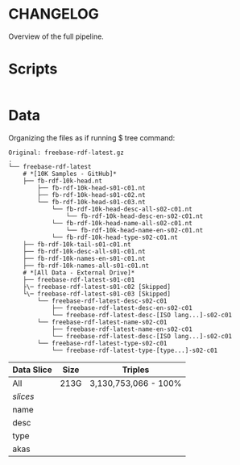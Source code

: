 # CHANGELOG
Overview of the full pipeline.

# Scripts

```
```

# Data

Organizing the files as if running $ tree command:
```
Original: freebase-rdf-latest.gz
.
└── freebase-rdf-latest
    # *[10K Samples - GitHub]*
    ├── fb-rdf-10k-head.nt
        ├── fb-rdf-10k-head-s01-c01.nt
        ├── fb-rdf-10k-head-s01-c02.nt
        └── fb-rdf-10k-head-s01-c03.nt
            └── fb-rdf-10k-head-desc-all-s02-c01.nt
                └── fb-rdf-10k-head-desc-en-s02-c01.nt
            └── fb-rdf-10k-head-name-all-s02-c01.nt
                └── fb-rdf-10k-head-name-en-s02-c01.nt
            └── fb-rdf-10k-head-type-s02-c01.nt
    ├── fb-rdf-10k-tail-s01-c01.nt
    ├── fb-rdf-10k-desc-all-s01-c01.nt
    ├── fb-rdf-10k-names-en-s01-c01.nt
    ├── fb-rdf-10k-names-all-s01-c01.nt
    # *[All Data - External Drive]*
    ├── freebase-rdf-latest-s01-c01
    ├\─ freebase-rdf-latest-s01-c02 [Skipped]
    └\─ freebase-rdf-latest-s01-c03 [Skipped]
        └── freebase-rdf-latest-desc-s02-c01
            ├── freebase-rdf-latest-desc-en-s02-c01
            └── freebase-rdf-latest-desc-[ISO lang...]-s02-c01
        └── freebase-rdf-latest-name-s02-c01
            ├── freebase-rdf-latest-name-en-s02-c01
            └── freebase-rdf-latest-desc-[ISO lang...]-s02-c01
        └── freebase-rdf-latest-type-s02-c01
            └── freebase-rdf-latest-type-[type...]-s02-c01
```

Data Slice | Size | Triples
--- | --- | ---
All | 213G | 3,130,753,066 - 100%
*slices* | |  
name |
desc |
type |
akas |








